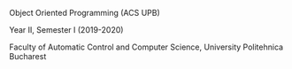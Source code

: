 Object Oriented Programming (ACS UPB)

Year II, Semester I (2019-2020)

Faculty of Automatic Control and Computer Science, University Politehnica Bucharest
